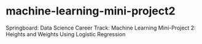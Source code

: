 # machine-learning-mini-project2
Springboard: Data Science Career Track: Machine Learning Mini-Project 2: Heights and Weights Using Logistic Regression
